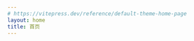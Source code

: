 ```yaml
---
# https://vitepress.dev/reference/default-theme-home-page
layout: home
title: 首页
---
```


<HomeLayout />
<LatestCommits />
